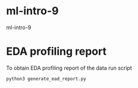 # ml-intro-9
ml-intro-9

# EDA profiling report
To obtain EDA profiling report of the data run script 
```
python3 generate_ead_report.py
```
